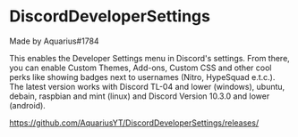# DiscordDeveloperSettings
Made by Aquarius#1784

This enables the Developer Settings menu in Discord's settings. From there, you can enable Custom Themes, Add-ons, Custom CSS and other cool perks like showing badges next to usernames (Nitro, HypeSquad e.t.c.). The latest version works with Discord TL-04 and lower (windows), ubuntu, debain, raspbian and mint (linux) and Discord Version 10.3.0 and lower (android).

https://github.com/AquariusYT/DiscordDeveloperSettings/releases/
